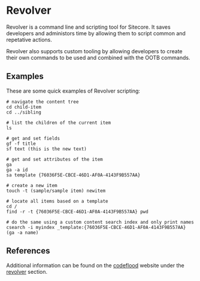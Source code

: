 # Revolver #

Revolver is a command line and scripting tool for Sitecore. It saves developers and administors time by allowing them to script common and repetative actions.

Revolver also supports custom tooling by allowing developers to create their own commands to be used and combined with the OOTB commands.

## Examples ##

These are some quick examples of Revolver scripting:

	# navigate the content tree
	cd child-item
	cd ../sibling
	
	# list the children of the current item
	ls
	
	# get and set fields
	gf -f title
	sf text (this is the new text)
	
	# get and set attributes of the item
	ga
	ga -a id
	sa template {76036F5E-CBCE-46D1-AF0A-4143F9B557AA}
	
	# create a new item
	touch -t (sample/sample item) newitem
	
	# locate all items based on a template
	cd /
	find -r -t {76036F5E-CBCE-46D1-AF0A-4143F9B557AA} pwd
	
	# do the same using a custom content search index and only print names
	csearch -i myindex _template:{76036F5E-CBCE-46D1-AF0A-4143F9B557AA} (ga -a name)

## References ##

Additional information can be found on the [codeflood](http://www.codeflood.net) website under the [revolver](http://www.codeflood.net/revolver) section.